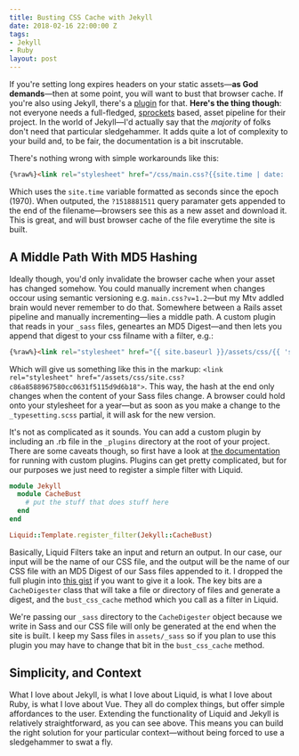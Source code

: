 ```yaml
---
title: Busting CSS Cache with Jekyll
date: 2018-02-16 22:00:00 Z
tags:
- Jekyll
- Ruby
layout: post
---
```

If you're setting long expires headers on your static assets—**as God demands**—then at some point, you will want to bust that browser cache. If you're also using Jekyll, there's a [plugin](https://github.com/envygeeks/jekyll-assets) for that. **Here's the thing though**: not everyone needs a full-fledged, [sprockets](https://github.com/rails/sprockets) based, asset pipeline for their project. In the world of Jekyll—I'd actually say that the _majority_ of folks don't need that particular sledgehammer. It adds quite a lot of complexity to your build and, to be fair, the documentation is a bit inscrutable.

There's nothing wrong with simple workarounds like this:

```html
{%raw%}<link rel="stylesheet" href="/css/main.css?{{site.time | date: '%s'}}">{%endraw%}
```

Which uses the `site.time` variable formatted as seconds since the epoch (1970). When outputed, the `?1518881511` query paramater gets appended to the end of the filename—browsers see this as a new asset and download it. This is great, and will bust browser cache of the file everytime the site is built. 

## A Middle Path With MD5 Hashing

Ideally though, you'd only invalidate the browser cache when your asset has changed somehow. You could manually increment when changes occour using semantic versioning e.g. `main.css?v=1.2`—but my Mtv addled brain would never remember to do that. Somewhere between a Rails asset pipeline and manually incrementing—lies a middle path. A custom plugin that reads in your `_sass` files, geneartes an MD5 Digest—and then lets you append that digest to your css filname with a filter, e.g.:

```html
{%raw%}<link rel="stylesheet" href="{{ site.baseurl }}/assets/css/{{ 'site.css' | bust_css_cache }}">{%endraw%}
```

Which will give us something like this in the markup: `<link rel="stylesheet" href="/assets/css/site.css?c86a8588967580cc0631f5115d9d6b18">`. This way, the hash at the end only changes when the content of your Sass files change. A browser could hold onto your stylesheet for a year—but as soon as you make a change to the `_typesetting.scss` partial, it will ask for the new version.

It's not as complicated as it sounds. You can add a custom plugin by including an .rb file in the `_plugins` directory at the root of your project. There are some caveats though, so first have a look at [the documentation](https://jekyllrb.com/docs/plugins/) for running with custom plugins. Plugins can get pretty complicated, but for our purposes we just need to register a simple filter with Liquid.

```ruby
module Jekyll
  module CacheBust
    # put the stuff that does stuff here
  end
end

Liquid::Template.register_filter(Jekyll::CacheBust)
```

Basically, Liquid Filters take an input and return an output. In our case, our input will be the name of our CSS file, and the output will be the name of our CSS file with an MD5 Digest of our Sass files appended to it. I dropped the full plugin into [this gist](https://gist.github.com/BryanSchuetz/2ee8c115096d7dd98f294362f6a667db) if you want to give it a look. The key bits are a `CacheDigester` class that will take a file or directory of files and generate a digest, and the `bust_css_cache` method which you call as a filter in Liquid. 

We're passing our `_sass` directory to the `CacheDigester` object because we write in Sass and our CSS file will only be generated at the end when the site is built. I keep my Sass files in `assets/_sass` so if you plan to use this plugin you may have to change that bit in the `bust_css_cache` method.

## Simplicity, and Context 

What I love about Jekyll, is what I love about Liquid, is what I love about Ruby, is what I love about Vue. They all do complex things, but offer simple affordances to the user. Extending the functionality of Liquid and Jekyll is relatively straightforward, as you can see above. This means you can build the right solution for your particular context—without being forced to use a sledgehammer to swat a fly. 

